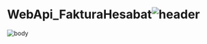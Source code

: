 # WebApi_FakturaHesabat![header](https://github.com/AtaSelim00/WebApi_FakturaHesabat/assets/61083871/ebd119c7-7184-46df-a25f-abb3c0913d31)
![body](https://github.com/AtaSelim00/WebApi_FakturaHesabat/assets/61083871/ed648f8f-cfd1-48fc-8cac-9c7403611e66)
